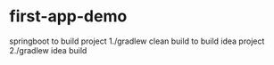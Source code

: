 # first-app-demo
springboot
to build project
1./gradlew clean build
to build idea project
2./gradlew idea build
